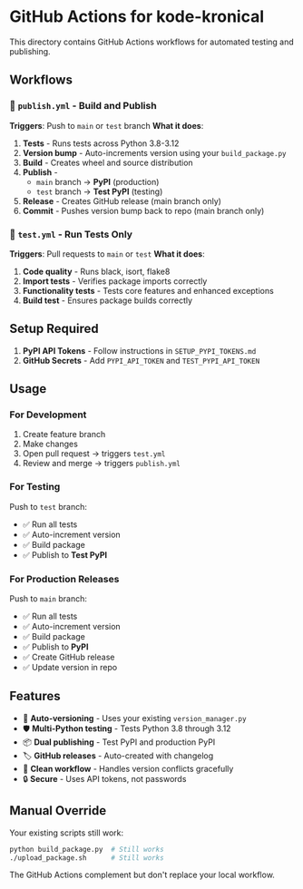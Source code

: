 # GitHub Actions for kode-kronical

This directory contains GitHub Actions workflows for automated testing and publishing.

## Workflows

### 🚀 `publish.yml` - Build and Publish
**Triggers**: Push to `main` or `test` branch
**What it does**:
1. **Tests** - Runs tests across Python 3.8-3.12
2. **Version bump** - Auto-increments version using your `build_package.py`
3. **Build** - Creates wheel and source distribution
4. **Publish** - 
   - `main` branch → **PyPI** (production)
   - `test` branch → **Test PyPI** (testing)
5. **Release** - Creates GitHub release (main branch only)
6. **Commit** - Pushes version bump back to repo (main branch only)

### 🧪 `test.yml` - Run Tests Only
**Triggers**: Pull requests to `main` or `test`
**What it does**:
1. **Code quality** - Runs black, isort, flake8
2. **Import tests** - Verifies package imports correctly
3. **Functionality tests** - Tests core features and enhanced exceptions
4. **Build test** - Ensures package builds correctly

## Setup Required

1. **PyPI API Tokens** - Follow instructions in `SETUP_PYPI_TOKENS.md`
2. **GitHub Secrets** - Add `PYPI_API_TOKEN` and `TEST_PYPI_API_TOKEN`

## Usage

### For Development
1. Create feature branch
2. Make changes
3. Open pull request → triggers `test.yml`
4. Review and merge → triggers `publish.yml`

### For Testing
Push to `test` branch:
- ✅ Run all tests
- ✅ Auto-increment version
- ✅ Build package  
- ✅ Publish to **Test PyPI**

### For Production Releases
Push to `main` branch:
- ✅ Run all tests
- ✅ Auto-increment version
- ✅ Build package  
- ✅ Publish to **PyPI**
- ✅ Create GitHub release
- ✅ Update version in repo

## Features

- 🔄 **Auto-versioning** - Uses your existing `version_manager.py`
- 🛡️ **Multi-Python testing** - Tests Python 3.8 through 3.12
- 📦 **Dual publishing** - Test PyPI and production PyPI
- 🏷️ **GitHub releases** - Auto-created with changelog
- 🧹 **Clean workflow** - Handles version conflicts gracefully
- 🔒 **Secure** - Uses API tokens, not passwords

## Manual Override

Your existing scripts still work:
```bash
python build_package.py  # Still works
./upload_package.sh      # Still works
```

The GitHub Actions complement but don't replace your local workflow.